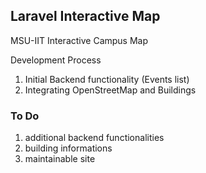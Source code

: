 ## Laravel Interactive Map ##

MSU-IIT Interactive Campus Map

Development Process
1. Initial Backend functionality (Events list)
2. Integrating OpenStreetMap and Buildings

### To Do ###
1. additional backend functionalities
2. building informations
3. maintainable site

